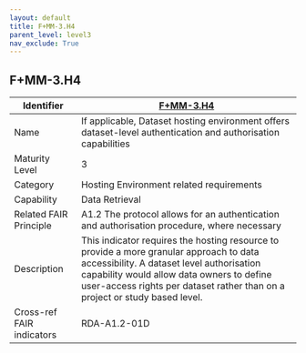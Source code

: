 ```yaml
---
layout: default
title: F+MM-3.H4
parent_level: level3
nav_exclude: True
---
```


## F+MM-3.H4

| Identifier | [F+MM-3.H4](https://github.com/FAIRplus/Data-Maturity/edit/v0.3/docs/_indicators/I.%20F+MM-3.H4.md) |
| --------- | ----------|
| Name | If applicable, Dataset hosting environment offers dataset-level authentication and authorisation capabilities |
| Maturity Level | 3 |
| Category | Hosting Environment related requirements |
| Capability | Data Retrieval |
| Related FAIR Principle | A1.2 The protocol allows for an authentication and authorisation procedure, where necessary |
| Description | This indicator requires the hosting resource to provide a more granular approach to data accessibility. A dataset level authorisation capability would allow data owners to define user-access rights per dataset rather than on a project or study based level. |
| Cross-ref FAIR indicators | RDA-A1.2-01D |
